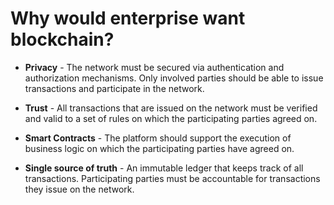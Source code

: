 # Why would enterprise want blockchain?


- **Privacy** - The network must be secured via  authentication and authorization  mechanisms. Only involved parties should be  able to issue transactions and participate in  the network.

- **Trust** - All transactions that are issued on the  network must be verified and valid to a set of  rules on which the participating parties  agreed on.


- **Smart Contracts** - The platform should support the execution of  business logic on which the participating  parties have agreed on.

- **Single source of truth** - An immutable ledger that keeps track of all  transactions. Participating parties must be  accountable for transactions they issue on  the network.
